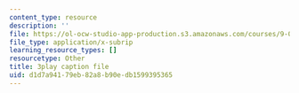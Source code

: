 ```yaml
---
content_type: resource
description: ''
file: https://ol-ocw-studio-app-production.s3.amazonaws.com/courses/9-00sc-introduction-to-psychology-fall-2011/d1d7a94179eb82a8b90edb1599395365_t73rjeOj0eY.srt
file_type: application/x-subrip
learning_resource_types: []
resourcetype: Other
title: 3play caption file
uid: d1d7a941-79eb-82a8-b90e-db1599395365
---
```

